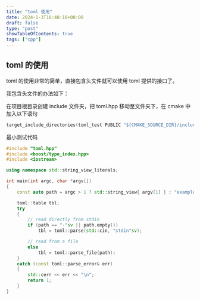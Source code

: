 ```yaml
---
title: "toml 使用"
date: 2024-1-3T16:48:10+08:00
draft: false
type: "post"
showTableOfContents: true
tags: ["cpp"]
---
```

## toml 的使用
toml 的使用非常的简单，直接包含头文件就可以使用 toml 提供的接口了。

我包含头文件的办法如下：

在项目根目录创建 include 文件夹，把 toml.hpp 移动至文件夹下，在 cmake 中加入以下语句
```cpp
target_include_directories(toml_test PUBLIC "${CMAKE_SOURCE_DIR}/include")
```

最小测试代码

```cpp
#include "toml.hpp"
#include <boost/type_index.hpp>
#include <iostream>

using namespace std::string_view_literals;

int main(int argc, char *argv[])
{
    const auto path = argc > 1 ? std::string_view{ argv[1] } : "example.toml"sv;

    toml::table tbl;
    try
    {
        // read directly from stdin
        if (path == "-"sv || path.empty())
            tbl = toml::parse(std::cin, "stdin"sv);

        // read from a file
        else
            tbl = toml::parse_file(path);
    }
    catch (const toml::parse_error& err)
    {
        std::cerr << err << "\n";
        return 1;
    }
}
```
